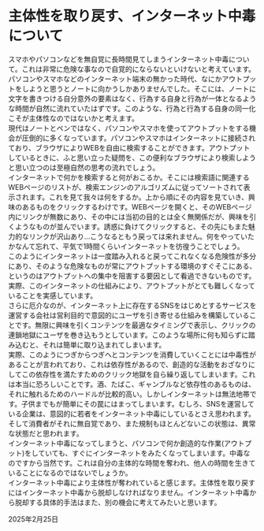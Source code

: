 # 主体性を取り戻す、インターネット中毒について
スマホやパソコンなどを無自覚に長時間見てしまうインターネット中毒について。これは非常に危険な事なので自覚的にならないといけないと考えています。  
パソコンやスマホなどのインターネット端末の無かった時代、なにかアウトプットをしようと思うとノートに向かうしかありませんでした。そこには、ノートに文字を書きつける自分意外の要素はなく、行為する自身と行為が一体となるような時間が自然に流れていたはずです。このような、行為と行為する自身の同一化こそが主体性なのではないかと考えます。  
現代はノートとペンではなく、パソコンやスマホを使ってアウトプットをする機会が圧倒的に多くなっています。パソコンやスマホはインターネットに接続されており、ブラウザによりWEBを自由に検索することができます。アウトプットしているときに、ふと思い立った疑問を、この便利なブラウザにより検索しようと思い立つのは至極自然の思考の流れでしょう。  
インターネットで何かを検索すると何がおこるか。そこには検索語に関連するWEBページのリストが、検索エンジンのアルゴリズムに従ってソートされて表示されます。これを見て我々は何をするか。上から順にその内容を見ていき、興味のあるものをクリックするわけです。WEBページを開くと、そのWEBページ内にリンクが無数にあり、その中には当初の目的とは全く無関係だが、興味を引くようなものが並んでいます。誘惑に負けてクリックすると、その先にもまた魅力的なリンクが沢山あり…こうなるともう戻っては来れません。何をやっていたかなんて忘れて、平気で1時間くらいインターネットを彷徨うことでしょう。  
このようにインターネットは一度踏み入れると戻ってこれなくなる危険性が多分にあり、そのような危険なものが常にアウトプットする環境のすぐそこにある、というのはアウトプットへの集中を阻害する要因として看過できないものです。実際、このインターネットの仕組みにより、アウトプットがとても難しくなっていることを実感しています。  
さらに厄介なのが、インターネット上に存在するSNSをはじめとするサービスを運営する会社は営利目的で意図的にユーザを引き寄せる仕組みを構築していることです。無限に興味を引くコンテンツを最適なタイミングで表示し、クリックの連鎖地獄にユーザを巻き込もうとしています。このような場所に何も知らずに踏み込むと、それは簡単に取り込まれてしまいます。  
実際、このようにつぎからつぎへとコンテンツを消費していくことには中毒性があることが言われており、これは依存性があるので、創造的な活動をおざなりにしてこの依存性を満たすためのクリック地獄を自ら繰り返してしまいます。これは本当に恐ろしいことです。酒、たばこ、ギャンブルなど依存性のあるものは、それに触れるためのハードルが比較的高い。しかしインターネットは無法地帯です。子供までもが簡単にその罠にはまってしまいます。むしろ、SNSを運営している企業は、意図的に若者をインターネット中毒にしているとさえ思われます。そして消費者がそれに無自覚であり、また規制もほとんどないこの状態は、異常な状態だと思われます。  
インターネット中毒になってしまうと、パソコンで何か創造的な作業(アウトプット)をしていても、すぐにインターネットをみたくなってしまいます。中毒なのですから当然です。これは自分の主体的な時間を奪われ、他人の時間を生きていることになるのではないでしょうか。  
インターネット中毒により主体性が奪われていると感じます。主体性を取り戻すにはインターネット中毒から脱却しなければなりません。インターネット中毒から脱却する具体的手法はまた、別の機会に考えてみたいと思います。

2025年2月25日


